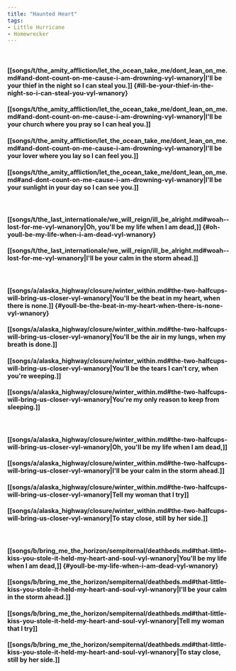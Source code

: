 ```yaml
---
title: "Haunted Heart"
tags:
- Little Hurricane
- Homewrecker
---
```

&nbsp;
#### [[songs/t/the_amity_affliction/let_the_ocean_take_me/dont_lean_on_me.md#and-dont-count-on-me-cause-i-am-drowning-vyl-wnanory|I'll be your thief in the night so I can steal you.]] {#ill-be-your-thief-in-the-night-so-i-can-steal-you-vyl-wnanory}
#### [[songs/t/the_amity_affliction/let_the_ocean_take_me/dont_lean_on_me.md#and-dont-count-on-me-cause-i-am-drowning-vyl-wnanory|I'll be your church where you pray so I can heal you.]]
#### [[songs/t/the_amity_affliction/let_the_ocean_take_me/dont_lean_on_me.md#and-dont-count-on-me-cause-i-am-drowning-vyl-wnanory|I'll be your lover where you lay so I can feel you.]]
#### [[songs/t/the_amity_affliction/let_the_ocean_take_me/dont_lean_on_me.md#and-dont-count-on-me-cause-i-am-drowning-vyl-wnanory|I'll be your sunlight in your day so I can see you.]]
&nbsp;
#### [[songs/t/the_last_internationale/we_will_reign/ill_be_alright.md#woah--lost-for-me-vyl-wnanory|Oh, you'll be my life when I am dead,]] {#oh-youll-be-my-life-when-i-am-dead-vyl-wnanory}
#### [[songs/t/the_last_internationale/we_will_reign/ill_be_alright.md#woah--lost-for-me-vyl-wnanory|I'll be your calm in the storm ahead.]]
&nbsp;
#### [[songs/a/alaska_highway/closure/winter_within.md#the-two-halfcups-will-bring-us-closer-vyl-wnanory|You'll be the beat in my heart, when there is none.]] {#youll-be-the-beat-in-my-heart-when-there-is-none-vyl-wnanory}
#### [[songs/a/alaska_highway/closure/winter_within.md#the-two-halfcups-will-bring-us-closer-vyl-wnanory|You'll be the air in my lungs, when my breath is done.]]
#### [[songs/a/alaska_highway/closure/winter_within.md#the-two-halfcups-will-bring-us-closer-vyl-wnanory|You'll be the tears I can't cry, when you're weeping.]]
#### [[songs/a/alaska_highway/closure/winter_within.md#the-two-halfcups-will-bring-us-closer-vyl-wnanory|You're my only reason to keep from sleeping.]]
&nbsp;
#### [[songs/a/alaska_highway/closure/winter_within.md#the-two-halfcups-will-bring-us-closer-vyl-wnanory|Oh, you'll be my life when I am dead,]]
#### [[songs/a/alaska_highway/closure/winter_within.md#the-two-halfcups-will-bring-us-closer-vyl-wnanory|I'll be your calm in the storm ahead.]]
#### [[songs/a/alaska_highway/closure/winter_within.md#the-two-halfcups-will-bring-us-closer-vyl-wnanory|Tell my woman that I try]]
#### [[songs/a/alaska_highway/closure/winter_within.md#the-two-halfcups-will-bring-us-closer-vyl-wnanory|To stay close, still by her side.]]
&nbsp;
#### [[songs/b/bring_me_the_horizon/sempiternal/deathbeds.md#that-little-kiss-you-stole-it-held-my-heart-and-soul-vyl-wnanory|You'll be my life when I am dead,]] {#youll-be-my-life-when-i-am-dead-vyl-wnanory}
#### [[songs/b/bring_me_the_horizon/sempiternal/deathbeds.md#that-little-kiss-you-stole-it-held-my-heart-and-soul-vyl-wnanory|I'll be your calm in the storm ahead.]]
#### [[songs/b/bring_me_the_horizon/sempiternal/deathbeds.md#that-little-kiss-you-stole-it-held-my-heart-and-soul-vyl-wnanory|Tell my woman that I try]]
#### [[songs/b/bring_me_the_horizon/sempiternal/deathbeds.md#that-little-kiss-you-stole-it-held-my-heart-and-soul-vyl-wnanory|To stay close, still by her side.]]
